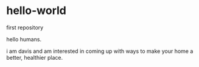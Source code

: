 # hello-world
first repository

hello humans.

i am davis and am interested in coming up with ways to make your home a better, healthier place.
